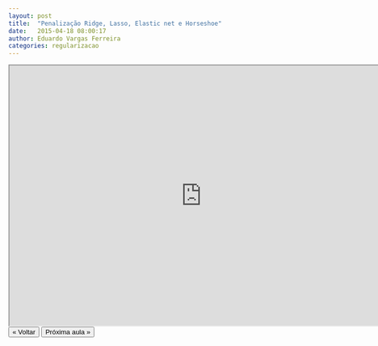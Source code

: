 ```yaml
---
layout: post
title:  "Penalização Ridge, Lasso, Elastic net e Horseshoe"
date:   2015-04-18 08:00:17
author: Eduardo Vargas Ferreira
categories: regularizacao 
---
```


<center>
<iframe width="760" height="515" src="https://www.youtube.com/embed/sxLo5RkJ-Sc?autoplay=0"> </iframe>
</center>


<FORM>
<INPUT Type="BUTTON" align="left" Value="&laquo; Voltar" Onclick="window.location.href='{{ site.baseurl }}/1parte/'">
<INPUT Type="BUTTON" align="left" Value="Próxima aula &raquo;" Onclick="window.location.href='{{ site.baseurl }}/regularizacao/2015/04/18/aula18.html'">
</FORM>
